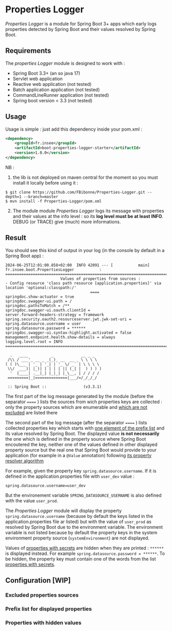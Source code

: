 # Properties Logger

_Properties Logger_ is a module for Spring Boot 3+ apps which early logs properties
detected by Spring Boot and their values resolved by Spring Boot.

## Requirements

The _properties Logger_ module is designed to work with :
- Spring Boot 3.3+ (an so java 17)
- Servlet web application
- Reactive web application (not tested)
- Batch application application (not tested)
- CommandLineRunner application (not tested)
- Spring boot version < 3.3 (not tested)

## Usage

Usage is simple : just add this dependency inside your pom.xml :
```xml
<dependency>
    <groupId>fr.insee</groupId>
    <artifactId>boot-properties-logger-starter</artifactId>
    <version>1.0.0</version>
</dependency>
```

NB : 

1. the lib is not deployed on maven central for the moment so you must install
it locally before using it :
```shell
$ git clone https://github.com/FBibonne/Properties-Logger.git --depth=1 --branch=master
$ mvn install -f Properties-Logger/pom.xml
```

2. The module module _Properties Logger_ logs its message with properties and their values
at the info level : so its **log level must be at least INFO**. DEBUG (or TRACE) give (much) more
informations.

## Result

You should see this kind of output in your log (in the console by default in a Spring Boot app) :
```text
2024-06-25T12:01:00.858+02:00  INFO 42091 --- [           main] fr.insee.boot.PropertiesLogger           : 
================================================================================
                        Values of properties from sources :
- Config resource 'class path resource [application.properties]' via location 'optional:classpath:/'
                                     ====
springdoc.show-actuator = true
springdoc.swagger-ui.path = /
springdoc.pathsToMatch = /**
springdoc.swagger-ui.oauth.clientId = 
server.forward-headers-strategy = framework
spring.security.oauth2.resourceserver.jwt.jwk-set-uri = 
spring.datasource.username = user
spring.datasource.password = ******
springdoc.swagger-ui.syntax-highlight.activated = false
management.endpoint.health.show-details = always
logging.level.root = INFO
================================================================================

  .   ____          _            __ _ _
 /\\ / ___'_ __ _ _(_)_ __  __ _ \ \ \ \
( ( )\___ | '_ | '_| | '_ \/ _` | \ \ \ \
 \\/  ___)| |_)| | | | | || (_| |  ) ) ) )
  '  |____| .__|_| |_|_| |_\__, | / / / /
 =========|_|==============|___/=/_/_/_/

 :: Spring Boot ::                (v3.3.1)
```

The first part of the log message generated by the module (before the separator `====` )
lists the sources from wich properties keys are collected : only the property sources
which are enumerable and [which are not excluded](#excluded-properties-sources) are listed there

The second part of the log message (after the separator `====` ) lists collected properties
key which starts with [one element of the prefix list](#prefix-list-for-displayed-properties) 
and its value resolved by Spring Boot. The displayed value **is not necessarily** the one
which is defined in the property source where Spring Boot encoutered the key, neither one
of the values defined in other displayed property source but the real one that Spring Boot
would provide to your application (for example in a `@Value` annotation) following [its 
property resolver algorithm](https://docs.spring.io/spring-boot/reference/features/external-config.html)

For example, given the property key `spring.datasource.username`. If it is defined in the 
application.properties file with `user_dev` value :
```properties
spring.datasource.username=user_dev
```

But the environement variable `SPRING_DATASOURCE_USERNAME` is also defined with the value
`user_prod`.

The _Properties Logger_ module will display the property `spring.datasource.username` (because
by default the keys listed in the application.properties file ar listed) but with the value of
`user_prod` as resolved by Spring Boot due to the environment variable. The environment variable
is not listed because by default the property keys in the system environment property source (`systemEnvironment`)
are not displayed.

Values of [properties with secrets](#properties-with-hidden-values) are hidden when they are printed :
`******` is displayed instead. For example `spring.datasource.password = ******`. To be hidden, the 
property key must contain one of the words from the list [properties with secrets](#properties-with-hidden-values).

## Configuration [WIP]

### Excluded properties sources

### Prefix list for displayed properties

### Properties with hidden values